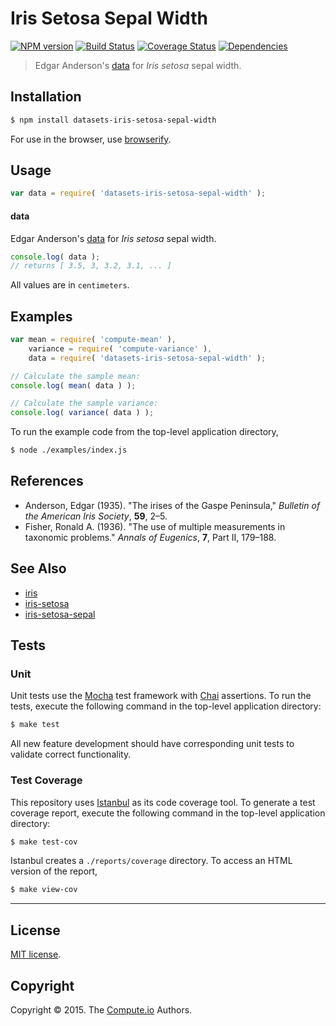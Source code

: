 Iris Setosa Sepal Width
===
[![NPM version][npm-image]][npm-url] [![Build Status][travis-image]][travis-url] [![Coverage Status][codecov-image]][codecov-url] [![Dependencies][dependencies-image]][dependencies-url]

> Edgar Anderson's [data](https://en.wikipedia.org/wiki/Iris_flower_data_set) for *Iris setosa* sepal width.


## Installation

``` bash
$ npm install datasets-iris-setosa-sepal-width
```

For use in the browser, use [browserify](https://github.com/substack/node-browserify).


## Usage

``` javascript
var data = require( 'datasets-iris-setosa-sepal-width' );
```

#### data

Edgar Anderson's [data](https://en.wikipedia.org/wiki/Iris_flower_data_set) for *Iris setosa* sepal width.

``` javascript
console.log( data );
// returns [ 3.5, 3, 3.2, 3.1, ... ]
```

All values are in `centimeters`.


## Examples

``` javascript
var mean = require( 'compute-mean' ),
	variance = require( 'compute-variance' ),
	data = require( 'datasets-iris-setosa-sepal-width' );

// Calculate the sample mean:
console.log( mean( data ) );

// Calculate the sample variance:
console.log( variance( data ) );
```

To run the example code from the top-level application directory,

``` bash
$ node ./examples/index.js
```


## References

*	Anderson, Edgar (1935). "The irises of the Gaspe Peninsula," *Bulletin of the American Iris Society*, __59__, 2–5.
*	Fisher, Ronald A. (1936). "The use of multiple measurements in taxonomic problems." *Annals of Eugenics*, __7__, Part II, 179–188.


## See Also

*	[iris](https://github.com/datasets-io/iris)
*	[iris-setosa](https://github.com/datasets-io/iris-setosa)
*	[iris-setosa-sepal](https://github.com/datasets-io/iris-setosa-sepal)


## Tests

### Unit

Unit tests use the [Mocha](http://mochajs.org/) test framework with [Chai](http://chaijs.com) assertions. To run the tests, execute the following command in the top-level application directory:

``` bash
$ make test
```

All new feature development should have corresponding unit tests to validate correct functionality.


### Test Coverage

This repository uses [Istanbul](https://github.com/gotwarlost/istanbul) as its code coverage tool. To generate a test coverage report, execute the following command in the top-level application directory:

``` bash
$ make test-cov
```

Istanbul creates a `./reports/coverage` directory. To access an HTML version of the report,

``` bash
$ make view-cov
```


---
## License

[MIT license](http://opensource.org/licenses/MIT).


## Copyright

Copyright &copy; 2015. The [Compute.io](https://github.com/compute-io) Authors.


[npm-image]: http://img.shields.io/npm/v/datasets-iris-setosa-sepal-width.svg
[npm-url]: https://npmjs.org/package/datasets-iris-setosa-sepal-width

[travis-image]: http://img.shields.io/travis/datasets-io/iris-setosa-sepal-width/master.svg
[travis-url]: https://travis-ci.org/datasets-io/iris-setosa-sepal-width

[codecov-image]: https://img.shields.io/codecov/c/github/datasets-io/iris-setosa-sepal-width/master.svg
[codecov-url]: https://codecov.io/github/datasets-io/iris-setosa-sepal-width?branch=master

[dependencies-image]: http://img.shields.io/david/datasets-io/iris-setosa-sepal-width.svg
[dependencies-url]: https://david-dm.org/datasets-io/iris-setosa-sepal-width

[dev-dependencies-image]: http://img.shields.io/david/dev/datasets-io/iris-setosa-sepal-width.svg
[dev-dependencies-url]: https://david-dm.org/dev/datasets-io/iris-setosa-sepal-width

[github-issues-image]: http://img.shields.io/github/issues/datasets-io/iris-setosa-sepal-width.svg
[github-issues-url]: https://github.com/datasets-io/iris-setosa-sepal-width/issues
